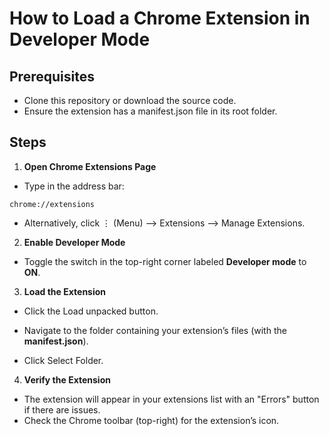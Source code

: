 # How to Load a Chrome Extension in Developer Mode

## Prerequisites
* Clone this repository or download the source code. 
* Ensure the extension has a manifest.json file in its root folder.

## Steps

1. **Open Chrome Extensions Page**
* Type in the address bar:
```
chrome://extensions  
```
* Alternatively, click ⋮ (Menu) --> Extensions --> Manage Extensions.

2. **Enable Developer Mode**
* Toggle the switch in the top-right corner labeled **Developer mode** to **ON**.

3. **Load the Extension**

* Click the Load unpacked button.

* Navigate to the folder containing your extension’s files (with the **manifest.json**).

* Click Select Folder.

4. **Verify the Extension**

* The extension will appear in your extensions list with an "Errors" button if there are issues.
* Check the Chrome toolbar (top-right) for the extension’s icon.